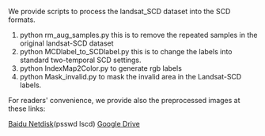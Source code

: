 
We provide scripts to process the landsat_SCD dataset into the SCD formats.

1. python rm_aug_samples.py
    this is to remove the repeated samples in the original landsat-SCD dataset
2. python MCDlabel_to_SCDlabel.py
    this is to change the labels into standard two-temporal SCD settings.
3. python IndexMap2Color.py
    to generate rgb labels
4. python Mask_invalid.py
    to mask the invalid area in the Landsat-SCD labels.

For readers' convenience, we provide also the preprocessed images at these links:

[Baidu Netdisk](https://pan.baidu.com/s/1ynizp4WST6EeBo6pxo6Kog?pwd=lscd)(psswd lscd)
[Google Drive](https://drive.google.com/file/d/11CkLhakNtfaBH78SGTHxcXKNsBM524H5/view?usp=sharing)
